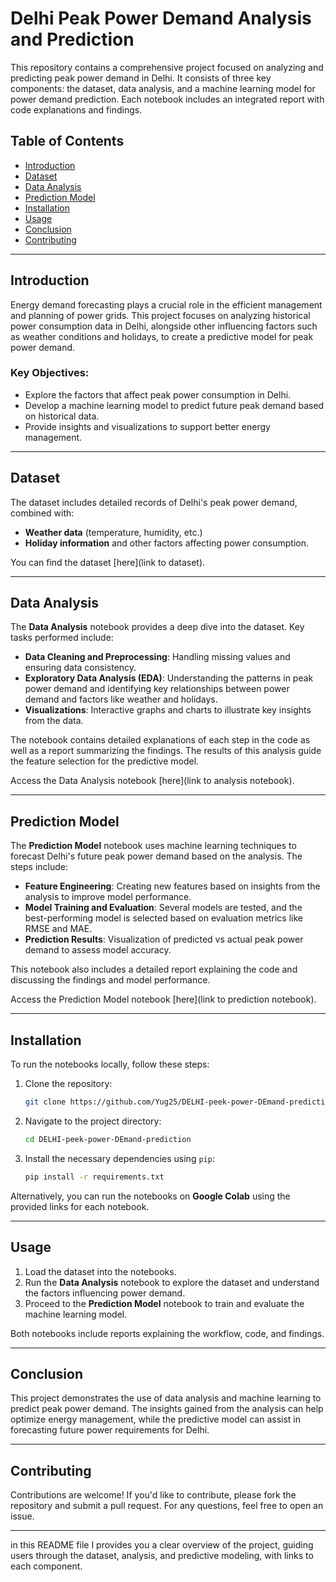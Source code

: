 

# Delhi Peak Power Demand Analysis and Prediction

This repository contains a comprehensive project focused on analyzing and predicting peak power demand in Delhi. It consists of three key components: the dataset, data analysis, and a machine learning model for power demand prediction. Each notebook includes an integrated report with code explanations and findings.

## Table of Contents
- [Introduction](#introduction)
- [Dataset](#dataset)
- [Data Analysis](#data-analysis)
- [Prediction Model](#prediction-model)
- [Installation](#installation)
- [Usage](#usage)
- [Conclusion](#conclusion)
- [Contributing](#contributing)

---

## Introduction

Energy demand forecasting plays a crucial role in the efficient management and planning of power grids. This project focuses on analyzing historical power consumption data in Delhi, alongside other influencing factors such as weather conditions and holidays, to create a predictive model for peak power demand.

### Key Objectives:
- Explore the factors that affect peak power consumption in Delhi.
- Develop a machine learning model to predict future peak demand based on historical data.
- Provide insights and visualizations to support better energy management.

---

## Dataset

The dataset includes detailed records of Delhi's peak power demand, combined with:
- **Weather data** (temperature, humidity, etc.)
- **Holiday information** and other factors affecting power consumption.

You can find the dataset [here](link to dataset).

---

## Data Analysis

The **Data Analysis** notebook provides a deep dive into the dataset. Key tasks performed include:
- **Data Cleaning and Preprocessing**: Handling missing values and ensuring data consistency.
- **Exploratory Data Analysis (EDA)**: Understanding the patterns in peak power demand and identifying key relationships between power demand and factors like weather and holidays.
- **Visualizations**: Interactive graphs and charts to illustrate key insights from the data.

The notebook contains detailed explanations of each step in the code as well as a report summarizing the findings. The results of this analysis guide the feature selection for the predictive model.

Access the Data Analysis notebook [here](link to analysis notebook).

---

## Prediction Model

The **Prediction Model** notebook uses machine learning techniques to forecast Delhi's future peak power demand based on the analysis. The steps include:
- **Feature Engineering**: Creating new features based on insights from the analysis to improve model performance.
- **Model Training and Evaluation**: Several models are tested, and the best-performing model is selected based on evaluation metrics like RMSE and MAE.
- **Prediction Results**: Visualization of predicted vs actual peak power demand to assess model accuracy.

This notebook also includes a detailed report explaining the code and discussing the findings and model performance.

Access the Prediction Model notebook [here](link to prediction notebook).

---

## Installation

To run the notebooks locally, follow these steps:

1. Clone the repository:
    ```bash
    git clone https://github.com/Yug25/DELHI-peek-power-DEmand-prediction/tree/main
    ```
2. Navigate to the project directory:
    ```bash
    cd DELHI-peek-power-DEmand-prediction
    ```
3. Install the necessary dependencies using `pip`:
    ```bash
    pip install -r requirements.txt
    ```

Alternatively, you can run the notebooks on **Google Colab** using the provided links for each notebook.

---

## Usage

1. Load the dataset into the notebooks.
2. Run the **Data Analysis** notebook to explore the dataset and understand the factors influencing power demand.
3. Proceed to the **Prediction Model** notebook to train and evaluate the machine learning model.

Both notebooks include reports explaining the workflow, code, and findings.

---

## Conclusion

This project demonstrates the use of data analysis and machine learning to predict peak power demand. The insights gained from the analysis can help optimize energy management, while the predictive model can assist in forecasting future power requirements for Delhi.

---

## Contributing

Contributions are welcome! If you'd like to contribute, please fork the repository and submit a pull request. For any questions, feel free to open an issue.



---

in this README file I  provides you  a clear overview of the project, guiding users through the dataset, analysis, and predictive modeling, with links to each component.
